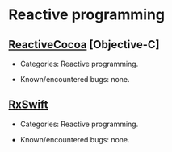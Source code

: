 # Reactive programming

## [ReactiveCocoa](https://github.com/ReactiveCocoa/ReactiveCocoa) [Objective-C]

* Categories: Reactive programming.

* Known/encountered bugs: none.

## [RxSwift](https://github.com/ReactiveX/RxSwift)

* Categories: Reactive programming.

* Known/encountered bugs: none.
